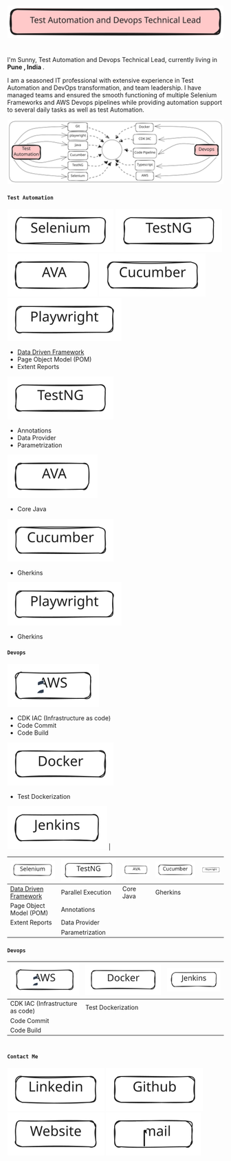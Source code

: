 ![TestAutomationAndDevopsTechnicalLead](./public/TestAutomationLead.svg)
<h1></h1>
<p>     I'm Sunny, Test Automation and Devops Technical Lead, currently living in <b>Pune , India </b>.</p>
<p>I am a seasoned IT professional with extensive experience in Test Automation and DevOps transformation, and team leadership. I have managed teams and ensured the smooth functioning of multiple Selenium Frameworks and AWS Devops pipelines while providing automation support to several daily tasks as well as test Automation.</b></p>


![Banner](./public/Banner.svg)


#### `Test Automation`

![Selenium](./public/Selenium.svg) ![TestNG](./public/TestNG.svg) ![Java](./public/Java.svg) ![Cucumber](./public/Cucumber.svg) ![Playwright](./public/Playwright.svg)
   
- [Data Driven Framework](https://github.com/sunnyRavindra/DataDrivenFramework) 
- Page Object Model (POM)
- Extent Reports

![TestNG](./public/TestNG.svg)

- Annotations 
- Data Provider
- Parametrization

![Java](./public/Java.svg)

- Core Java

![Cucumber](./public/Cucumber.svg)

- Gherkins

![Playwright](./public/Playwright.svg)

- Gherkins

#### `Devops`

![AWS](./public/AWS.svg)    

- CDK IAC (Infrastructure as code)
- Code Commit
- Code Build

![Docker](./public/Docker.svg) 

- Test Dockerization

![Jenkins](./public/Jenkins.svg) | 






| ![Selenium](./public/Selenium.svg) | ![TestNG](./public/TestNG.svg) | ![Java](./public/Java.svg) | ![Cucumber](./public/Cucumber.svg) | ![Playwright](./public/Playwright.svg) |
| -- | -- | -- | -- | -- |
| [Data Driven Framework](https://github.com/sunnyRavindra/DataDrivenFramework) | Parallel Execution | Core Java | Gherkins |
| Page Object Model (POM) | Annotations | 
| Extent Reports | Data Provider |  
|  | Parametrization |

#### `Devops`
| ![AWS](./public/AWS.svg) | ![Docker](./public/Docker.svg) | ![Jenkins](./public/Jenkins.svg) | 
| -- | -- | -- |
| CDK IAC (Infrastructure as code) | Test Dockerization |
| Code Commit | 
| Code Build |  

<h1></h1>

#### `Contact Me`
[![LinkedIn](./public/Linkedin.svg)](https://www.linkedin.com/in/sunnybharne)  [![Github](./public/Github.svg)](https://github.com/sunnyRavindra)  [![Website](./public/Website.svg)](https://www.botcat.org)  [![Email](./public/Email.svg)](mailto:sunny.bharne.devops@gmail.com?subject=[GitHub]%20Source%20Han%20Sans)

